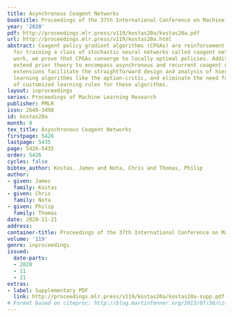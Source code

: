 ```yaml
---
title: Asynchronous Coagent Networks
booktitle: Proceedings of the 37th International Conference on Machine Learning
year: '2020'
pdf: http://proceedings.mlr.press/v119/kostas20a/kostas20a.pdf
url: http://proceedings.mlr.press/v119/kostas20a.html
abstract: Coagent policy gradient algorithms (CPGAs) are reinforcement learning algorithms
  for training a class of stochastic neural networks called coagent networks. In this
  work, we prove that CPGAs converge to locally optimal policies. Additionally, we
  extend prior theory to encompass asynchronous and recurrent coagent networks. These
  extensions facilitate the straightforward design and analysis of hierarchical reinforcement
  learning algorithms like the option-critic, and eliminate the need for complex derivations
  of customized learning rules for these algorithms.
layout: inproceedings
series: Proceedings of Machine Learning Research
publisher: PMLR
issn: 2640-3498
id: kostas20a
month: 0
tex_title: Asynchronous Coagent Networks
firstpage: 5426
lastpage: 5435
page: 5426-5435
order: 5426
cycles: false
bibtex_author: Kostas, James and Nota, Chris and Thomas, Philip
author:
- given: James
  family: Kostas
- given: Chris
  family: Nota
- given: Philip
  family: Thomas
date: 2020-11-21
address: 
container-title: Proceedings of the 37th International Conference on Machine Learning
volume: '119'
genre: inproceedings
issued:
  date-parts:
  - 2020
  - 11
  - 21
extras:
- label: Supplementary PDF
  link: http://proceedings.mlr.press/v119/kostas20a/kostas20a-supp.pdf
# Format based on citeproc: http://blog.martinfenner.org/2013/07/30/citeproc-yaml-for-bibliographies/
---
```

